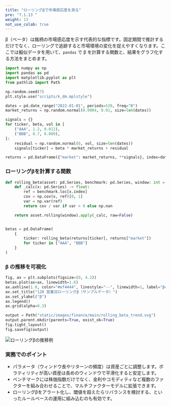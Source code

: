 ```yaml
---
title: "ローリングβで市場感応度を測る"
pre: "7.1.13 "
weight: 13
not_use_colab: true
---
```


β（ベータ）は銘柄の市場感応度を示す代表的な指標です。固定期間で推計するだけでなく、ローリングで追跡すると市場環境の変化を捉えやすくなります。ここでは擬似データを用いて、`pandas` で β を計算する関数と、結果をグラフ化する方法をまとめます。

```python
import numpy as np
import pandas as pd
import matplotlib.pyplot as plt
from pathlib import Path

np.random.seed(7)
plt.style.use("scripts/k_dm.mplstyle")

dates = pd.date_range("2022-01-01", periods=520, freq="B")
market_returns = np.random.normal(0.0004, 0.01, size=len(dates))

signals = {}
for ticker, beta, vol in [
    ("AAA", 1.2, 0.012),
    ("BBB", 0.7, 0.009),
]:
    residual = np.random.normal(0, vol, size=len(dates))
    signals[ticker] = beta * market_returns + residual

returns = pd.DataFrame({"market": market_returns, **signals}, index=dates)
```

### ローリングβを計算する関数

```python
def rolling_beta(asset: pd.Series, benchmark: pd.Series, window: int = 120) -> pd.Series:
    def _calc(x: pd.Series) -> float:
        ref = benchmark.loc[x.index]
        cov = np.cov(x, ref)[0, 1]
        var = np.var(ref)
        return cov / var if var > 0 else np.nan

    return asset.rolling(window).apply(_calc, raw=False)


betas = pd.DataFrame(
    {
        ticker: rolling_beta(returns[ticker], returns["market"])
        for ticker in ["AAA", "BBB"]
    }
)
```

### β の推移を可視化

```python
fig, ax = plt.subplots(figsize=(9, 4.2))
betas.plot(ax=ax, linewidth=1.6)
ax.axhline(1.0, color="#ef4444", linestyle="--", linewidth=1, label="β=1")
ax.set_title("120 営業日ローリングβ（サンプルデータ）")
ax.set_ylabel("β")
ax.legend()
ax.grid(alpha=0.3)

output = Path("static/images/finance/main/rolling_beta_trend.svg")
output.parent.mkdir(parents=True, exist_ok=True)
fig.tight_layout()
fig.savefig(output)
```

![ローリングβの推移例](/images/finance/main/rolling_beta_trend.svg)

### 実務でのポイント
- パラメータ（ウィンドウ長やリターンの頻度）は資産ごとに調整します。ボラティリティが高い資産は長めのウィンドウで平滑化すると安定します。
- ベンチマークには株価指数だけでなく、金利やコモディティなど複数のファクターを組み合わせることで、マルチファクターモデルに拡張できます。
- ローリングβをアラート化し、閾値を超えたらリバランスを検討する、といったルールベースの運用に組み込むのも有効です。
